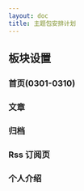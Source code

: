 ```yaml
---
layout: doc
title: 主题包安排计划
---
```


## 板块设置

### 首页(0301-0310)

### 文章

### 归档

### Rss 订阅页

### 个人介绍
